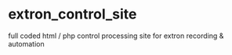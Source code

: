 # extron_control_site
full coded html / php control processing site for extron recording &amp; automation
